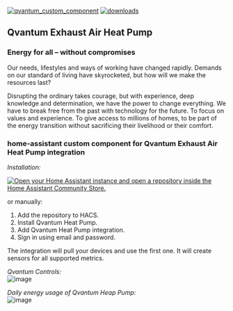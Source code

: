 [![qvantum_custom_component](https://img.shields.io/github/release/perosb/qvantum_custom_component/all.svg?label=current%20release)](https://github.com/perosb/qvantum_custom_component) [![downloads](https://img.shields.io/github/downloads/perosb/qvantum_custom_component/total?label=downloads)](https://github.com/perosb/qvantum_custom_component)

## Qvantum Exhaust Air Heat Pump

### Energy for all – without compromises

Our needs, lifestyles and ways of working have changed rapidly. Demands on our standard of living have skyrocketed, but how will we make the resources last?

Disrupting the ordinary takes courage, but with experience, deep knowledge and determination, we have the power to change everything. We have to break free from the past with technology for the future. To focus on values and experience. To give access to millions of homes, to be part of the energy transition without sacrificing their livelihood or their comfort.


### home-assistant custom component for Qvantum Exhaust Air Heat Pump integration

*Installation:*

[![Open your Home Assistant instance and open a repository inside the Home Assistant Community Store.](https://my.home-assistant.io/badges/hacs_repository.svg)](https://my.home-assistant.io/redirect/hacs_repository/?owner=perosb&repository=qvantum_custom_component&category=integration)


or manually:
1. Add the repository to HACS.
2. Install Qvantum Heat Pump.
3. Add Qvantum Heat Pump integration.
4. Sign in using email and password.

The integration will pull your devices and use the first one. It will create sensors for all supported metrics.

*Qvantum Controls:*  
![image](https://github.com/user-attachments/assets/3b04bf83-3f1a-45d8-9aad-fdcb780abc9b)

*Daily energy usage of Qvantum Heap Pump:*   
![image](https://github.com/user-attachments/assets/4f2f58f8-eae2-4a72-a2e8-b8468f869da4)
